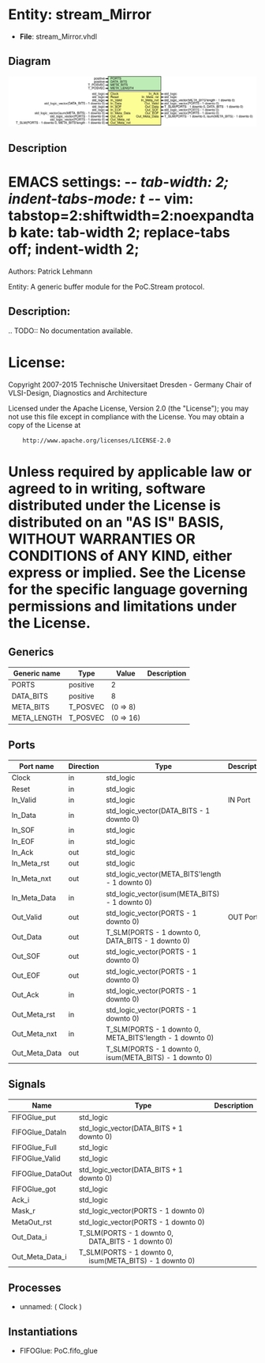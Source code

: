 # Entity: stream_Mirror

- **File**: stream_Mirror.vhdl
## Diagram

![Diagram](stream_Mirror.svg "Diagram")
## Description

 EMACS settings: -*-  tab-width: 2; indent-tabs-mode: t -*-
 vim: tabstop=2:shiftwidth=2:noexpandtab
 kate: tab-width 2; replace-tabs off; indent-width 2;
 =============================================================================
 Authors:				 	Patrick Lehmann

 Entity:				 	A generic buffer module for the PoC.Stream protocol.

 Description:
 -------------------------------------
 .. TODO:: No documentation available.

 License:
 =============================================================================
 Copyright 2007-2015 Technische Universitaet Dresden - Germany
										 Chair of VLSI-Design, Diagnostics and Architecture

 Licensed under the Apache License, Version 2.0 (the "License");
 you may not use this file except in compliance with the License.
 You may obtain a copy of the License at

		http://www.apache.org/licenses/LICENSE-2.0

 Unless required by applicable law or agreed to in writing, software
 distributed under the License is distributed on an "AS IS" BASIS,
 WITHOUT WARRANTIES OR CONDITIONS of ANY KIND, either express or implied.
 See the License for the specific language governing permissions and
 limitations under the License.
 =============================================================================
## Generics

| Generic name | Type     | Value     | Description |
| ------------ | -------- | --------- | ----------- |
| PORTS        | positive | 2         |             |
| DATA_BITS    | positive | 8         |             |
| META_BITS    | T_POSVEC | (0 => 8)  |             |
| META_LENGTH  | T_POSVEC | (0 => 16) |             |
## Ports

| Port name     | Direction | Type                                                     | Description |
| ------------- | --------- | -------------------------------------------------------- | ----------- |
| Clock         | in        | std_logic                                                |             |
| Reset         | in        | std_logic                                                |             |
| In_Valid      | in        | std_logic                                                | IN Port     |
| In_Data       | in        | std_logic_vector(DATA_BITS - 1 downto 0)                 |             |
| In_SOF        | in        | std_logic                                                |             |
| In_EOF        | in        | std_logic                                                |             |
| In_Ack        | out       | std_logic                                                |             |
| In_Meta_rst   | out       | std_logic                                                |             |
| In_Meta_nxt   | out       | std_logic_vector(META_BITS'length - 1 downto 0)          |             |
| In_Meta_Data  | in        | std_logic_vector(isum(META_BITS) - 1 downto 0)           |             |
| Out_Valid     | out       | std_logic_vector(PORTS - 1 downto 0)                     | OUT Port    |
| Out_Data      | out       | T_SLM(PORTS - 1 downto 0, DATA_BITS - 1 downto 0)        |             |
| Out_SOF       | out       | std_logic_vector(PORTS - 1 downto 0)                     |             |
| Out_EOF       | out       | std_logic_vector(PORTS - 1 downto 0)                     |             |
| Out_Ack       | in        | std_logic_vector(PORTS - 1 downto 0)                     |             |
| Out_Meta_rst  | in        | std_logic_vector(PORTS - 1 downto 0)                     |             |
| Out_Meta_nxt  | in        | T_SLM(PORTS - 1 downto 0, META_BITS'length - 1 downto 0) |             |
| Out_Meta_Data | out       | T_SLM(PORTS - 1 downto 0, isum(META_BITS) - 1 downto 0)  |             |
## Signals

| Name             | Type                                                                                        | Description |
| ---------------- | ------------------------------------------------------------------------------------------- | ----------- |
| FIFOGlue_put     | std_logic                                                                                   |             |
| FIFOGlue_DataIn  | std_logic_vector(DATA_BITS + 1 downto 0)                                                    |             |
| FIFOGlue_Full    | std_logic                                                                                   |             |
| FIFOGlue_Valid   | std_logic                                                                                   |             |
| FIFOGlue_DataOut | std_logic_vector(DATA_BITS + 1 downto 0)                                                    |             |
| FIFOGlue_got     | std_logic                                                                                   |             |
| Ack_i            | std_logic                                                                                   |             |
| Mask_r           | std_logic_vector(PORTS - 1 downto 0)                                                        |             |
| MetaOut_rst      | std_logic_vector(PORTS - 1 downto 0)                                                        |             |
| Out_Data_i       | T_SLM(PORTS - 1 downto 0,<br><span style="padding-left:20px"> DATA_BITS - 1 downto 0)       |             |
| Out_Meta_Data_i  | T_SLM(PORTS - 1 downto 0,<br><span style="padding-left:20px"> isum(META_BITS) - 1 downto 0) |             |
## Processes
- unnamed: ( Clock )
## Instantiations

- FIFOGlue: PoC.fifo_glue
